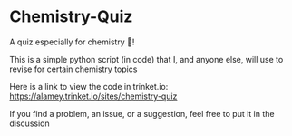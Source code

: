 # Chemistry-Quiz
A quiz especially for chemistry 🧪!

This is a simple python script (in code) that I, and anyone else, will use to revise for certain chemistry topics

Here is a link to view the code in trinket.io: https://alamey.trinket.io/sites/chemistry-quiz

If you find a problem, an issue, or a suggestion, feel free to put it in the discussion
